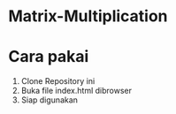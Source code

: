 # Matrix-Multiplication
# Cara pakai
1. Clone Repository ini
2. Buka file index.html dibrowser
3. Siap digunakan